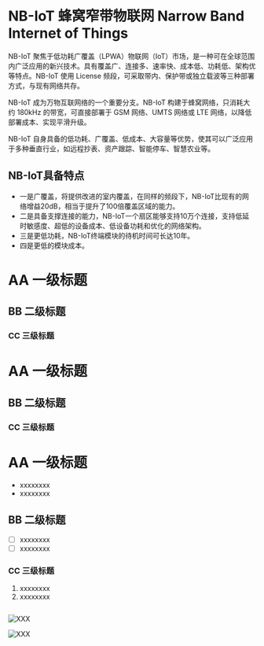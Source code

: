 # NB-IoT 蜂窝窄带物联网  Narrow Band Internet of Things

NB-IoT 聚焦于低功耗广覆盖（LPWA）物联网（IoT）市场，是一种可在全球范围内广泛应用的新兴技术。具有覆盖广、连接多、速率快、成本低、功耗低、架构优等特点。NB-IoT 使用 License 频段，可采取带内、保护带或独立载波等三种部署方式，与现有网络共存。



NB-IoT 成为万物互联网络的一个重要分支。NB-IoT 构建于蜂窝网络，只消耗大约 180kHz 的带宽，可直接部署于 GSM 网络、UMTS 网络或 LTE 网络，以降低部署成本、实现平滑升级。



NB-IoT 自身具备的低功耗、广覆盖、低成本、大容量等优势，使其可以广泛应用于多种垂直行业，如远程抄表、资产跟踪、智能停车、智慧农业等。



## NB-IoT具备特点

- 一是广覆盖，将提供改进的室内覆盖，在同样的频段下，NB-IoT比现有的网络增益20dB，相当于提升了100倍覆盖区域的能力。
- 二是具备支撑连接的能力，NB-IoT一个扇区能够支持10万个连接，支持低延时敏感度、超低的设备成本、低设备功耗和优化的网络架构。
- 三是更低功耗，NB-IoT终端模块的待机时间可长达10年。
- 四是更低的模块成本。

# AA 一级标题

## BB 二级标题

### CC 三级标题



# AA 一级标题

## BB 二级标题

### CC 三级标题



# AA 一级标题

- xxxxxxxx
- xxxxxxxx

## BB 二级标题

- [ ] xxxxxxxx
- [ ] xxxxxxxx

### CC 三级标题

1. xxxxxxxx
2. xxxxxxxx



```bash

```



![XXX](figures/XXX.drawio.png)

![XXX](figures/XXX.jpg)




